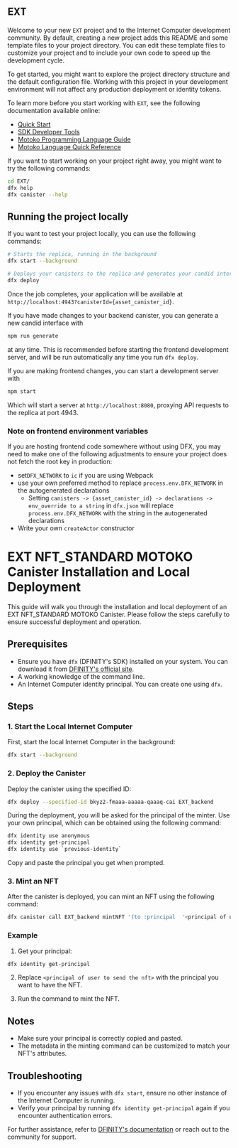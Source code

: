 # `EXT`

Welcome to your new `EXT` project and to the Internet Computer development community. By default, creating a new project adds this README and some template files to your project directory. You can edit these template files to customize your project and to include your own code to speed up the development cycle.

To get started, you might want to explore the project directory structure and the default configuration file. Working with this project in your development environment will not affect any production deployment or identity tokens.

To learn more before you start working with `EXT`, see the following documentation available online:

- [Quick Start](https://internetcomputer.org/docs/current/developer-docs/setup/deploy-locally)
- [SDK Developer Tools](https://internetcomputer.org/docs/current/developer-docs/setup/install)
- [Motoko Programming Language Guide](https://internetcomputer.org/docs/current/motoko/main/motoko)
- [Motoko Language Quick Reference](https://internetcomputer.org/docs/current/motoko/main/language-manual)

If you want to start working on your project right away, you might want to try the following commands:

```bash
cd EXT/
dfx help
dfx canister --help
```

## Running the project locally

If you want to test your project locally, you can use the following commands:

```bash
# Starts the replica, running in the background
dfx start --background

# Deploys your canisters to the replica and generates your candid interface
dfx deploy
```

Once the job completes, your application will be available at `http://localhost:4943?canisterId={asset_canister_id}`.

If you have made changes to your backend canister, you can generate a new candid interface with

```bash
npm run generate
```

at any time. This is recommended before starting the frontend development server, and will be run automatically any time you run `dfx deploy`.

If you are making frontend changes, you can start a development server with

```bash
npm start
```

Which will start a server at `http://localhost:8080`, proxying API requests to the replica at port 4943.

### Note on frontend environment variables

If you are hosting frontend code somewhere without using DFX, you may need to make one of the following adjustments to ensure your project does not fetch the root key in production:

- set`DFX_NETWORK` to `ic` if you are using Webpack
- use your own preferred method to replace `process.env.DFX_NETWORK` in the autogenerated declarations
  - Setting `canisters -> {asset_canister_id} -> declarations -> env_override to a string` in `dfx.json` will replace `process.env.DFX_NETWORK` with the string in the autogenerated declarations
- Write your own `createActor` constructor


# EXT NFT_STANDARD MOTOKO Canister Installation and Local Deployment

This guide will walk you through the installation and local deployment of an EXT NFT_STANDARD MOTOKO Canister. Please follow the steps carefully to ensure successful deployment and operation.

## Prerequisites

- Ensure you have `dfx` (DFINITY's SDK) installed on your system. You can download it from [DFINITY's official site](https://sdk.dfinity.org/docs/quickstart/quickstart.html).
- A working knowledge of the command line.
- An Internet Computer identity principal. You can create one using `dfx`.

## Steps

### 1. Start the Local Internet Computer

First, start the local Internet Computer in the background:

```bash
dfx start --background
```

### 2. Deploy the Canister

Deploy the canister using the specified ID:

```bash
dfx deploy --specified-id bkyz2-fmaaa-aaaaa-qaaaq-cai EXT_backend
```

During the deployment, you will be asked for the principal of the minter. Use your own principal, which can be obtained using the following command:

```bash
dfx identity use anonymous
dfx identity get-principal
dfx identity use `previous-identity`
```

Copy and paste the principal you get when prompted.

### 3. Mint an NFT

After the canister is deployed, you can mint an NFT using the following command:

```bash
dfx canister call EXT_backend mintNFT '(to :principal  '<principal of user to send the nft>', metadata : "{\22name\22:\22Minimalistic Villas#0\22,\22mimeType\22:\22image\22,\22url\22:\22https://cf-assets.yuku.app/BatchMint/Minimalistic/0.png\22,\22thumb\22:\22https://cf-assets.yuku.app/BatchMint/Minimalistic/0_thumb.png\22,\22description\22:\22This is the NFT from Minimalistic Villas collection\22,\22attributes\22:[{\22trait_type\22:\22Common\22,\22value\22:\22Common\22}]}")'
```

### Example

1. Get your principal:

```bash
dfx identity get-principal
```

2. Replace `<principal of user to send the nft>` with the principal you want to have the NFT.

3. Run the command to mint the NFT.

## Notes

- Make sure your principal is correctly copied and pasted.
- The metadata in the minting command can be customized to match your NFT's attributes.

## Troubleshooting

- If you encounter any issues with `dfx start`, ensure no other instance of the Internet Computer is running.
- Verify your principal by running `dfx identity get-principal` again if you encounter authentication errors.

For further assistance, refer to [DFINITY's documentation](https://sdk.dfinity.org/docs/developers-guide/overview.html) or reach out to the community for support.
